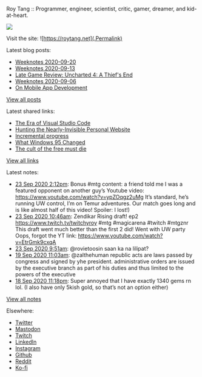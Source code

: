 Roy Tang :: Programmer, engineer, scientist, critic, gamer, dreamer, and kid-at-heart.

![](https://roytang.net/img/profile.jpg)

Visit the site: ![https://roytang.net](.Permalink)

Latest blog posts:
    

- [Weeknotes 2020-09-20](https://roytang.net/2020/09/weeknotes-2020-09-20/)
- [Weeknotes 2020-09-13](https://roytang.net/2020/09/weeknotes-2020-09-13/)
- [Late Game Review: Uncharted 4: A Thief&#39;s End](https://roytang.net/2020/09/uncharted4/)
- [Weeknotes 2020-09-06](https://roytang.net/2020/09/weeknotes-2020-09-06/)
- [On Mobile App Development](https://roytang.net/2020/09/mobile-app-dev/)

[View all posts](https://roytang.net/blog)

Latest shared links:
    

- [The Era of Visual Studio Code](https://roytang.net/2020/09/the-era-of-visual-studio-code/)
- [Hunting the Nearly-Invisible Personal Website](https://roytang.net/2020/08/hunting-the-nearly-invisible-personal-website/)
- [Incremental progress](https://roytang.net/2020/08/incremental-progress/)
- [What Windows 95 Changed](https://roytang.net/2020/08/what-windows-95-changed/)
- [The cult of the free must die](https://roytang.net/2020/08/the-cult-of-the-free-must-die/)

[View all links](https://roytang.net/links)

Latest notes:
    

- [23 Sep 2020 2:12pm](https://roytang.net/2020/09/1308771257521827841/): Bonus #mtg content: a friend told me I was a featured opponent on another guy&rsquo;s Youtube video: https://www.youtube.com/watch?v=ypZOqgz2uMg It&rsquo;s standard, he&rsquo;s running UW control, I&rsquo;m on Temur adventures. Our match goes long and is like almost half of this video! Spoiler: I lost!)
- [23 Sep 2020 10:46am](https://roytang.net/2020/09/1308719289806065667/): Zendikar Rising draft! ep2 https://www.twitch.tv/twitchyroy #mtg #magicarena #twitch #mtgznr
This draft went much better than the first 2 did! Went with UW party
Oops, forgot the YT link: https://www.youtube.com/watch?v=EtrGmk9cxqA
- [23 Sep 2020 9:51am](https://roytang.net/2020/09/1308705502650535938/): @rovietoosin saan ka na lilipat?
- [19 Sep 2020 11:03am](https://roytang.net/2020/09/1307274008438603776/): @zalthehuman republic acts are laws passed by congress and signed by yhe president. administrative orders are issued by the executive branch as part of his duties and thus limited to the powers of the executive
- [18 Sep 2020 11:18pm](https://roytang.net/2020/09/g5r7zk8/): Super annoyed that I have exactly 1340 gems rn lol. (I also have only 5kish gold, so that&rsquo;s not an option either)

[View all notes](https://roytang.net/notes)

Elsewhere:

- [Twitter](https://twitter.com/roytang)
- [Mastodon](https://mastodon.technology/@roytang)
- [Twitch](https://twitch.tv/twitchyroy)
- [LinkedIn](https://www.linkedin.com/in/roytang)
- [Instagram](https://instagram.com/roytang0400)
- [Github](https://github.com/roytang)
- [Reddit](https://reddit.com/u/hungryroy)
- [Ko-fi](https://ko-fi.com/roytang)